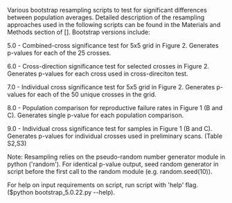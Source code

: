 Various bootstrap resampling scripts to test for significant differences between population averages. Detailed description of the resampling approaches used in the following scripts can be found in the Materials and Methods section of []. Bootstrap versions include:

5.0 - Combined-cross significance test for 5x5 grid in Figure 2. Generates p-values for each of the 25 crosses.

6.0 - Cross-direction significance test for selected crosses in Figure 2. Generates p-values for each cross used in cross-direciton test.

7.0 - Individual cross significance test for 5x5 grid in Figure 2. Generates p-values for each of the 50 unique crosses in the grid.

8.0 - Population comparison for reproductive failure rates in Figure 1 (B and C). Generates single p-value for each population comparison.

9.0 - Individual cross significance test for samples in Figure 1 (B and C). Generates p-values for individual crosses used in preliminary scans. (Table S2,S3) 

Note: Resampling relies on the pseudo-random number generator module in python ('random'). For identical p-value output, seed random generator in script before the first call to the random module (e.g. random.seed(10)).

For help on input requirements on script, run script with 'help' flag. ($python bootstrap_5.0.22.py --help).

